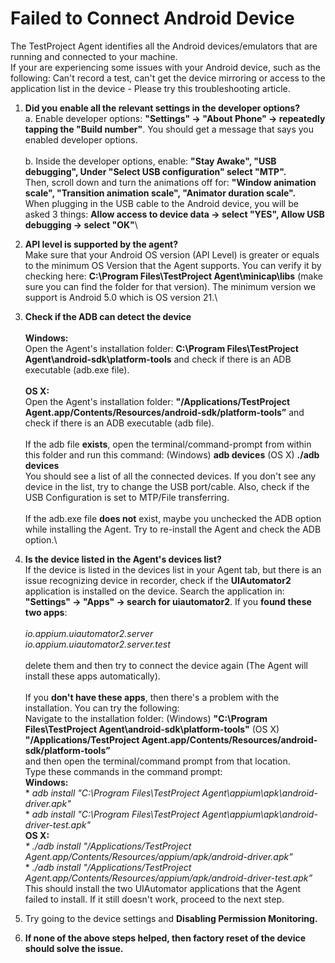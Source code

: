 # Failed to Connect Android Device

The TestProject Agent identifies all the Android devices/emulators that are running and connected to your machine.\
If your are experiencing some issues with your Android device, such as the following: Can't record a test, can't get the device mirroring or access to the application list in the device - Please try this troubleshooting article.

1. **Did you enable all the relevant settings in the developer options?**\
   a. Enable developer options: **"Settings" -> "About Phone" -> repeatedly tapping the "Build number"**. You should get a message that says you enabled developer options.\
   \
   b. Inside the developer options, enable: **"Stay Awake", "USB debugging", Under "Select USB configuration" select "MTP".**\
   Then, scroll down and turn the animations off for: **"Window animation scale", "Transition animation scale", "Animator duration scale".**\
   When plugging in the USB cable to the Android device, you will be asked 3 things: **Allow access to device data -> select "YES", Allow USB debugging -> select "OK"**\

2. **API level is supported by the agent?**\
   Make sure that your Android OS version (API Level) is greater or equals to the minimum OS Version that the Agent supports. You can verify it by checking here: **C:\Program Files\TestProject Agent\minicap\libs** (make sure you can find the folder for that version). The minimum version we support is Android 5.0 which is OS version 21.\

3. **Check if the ADB can detect the device**\
   \
   **Windows:**\
   Open the Agent's installation folder: **C:\Program Files\TestProject Agent\android-sdk\platform-tools** and check if there is an ADB executable (adb.exe file).\
   \
   **OS X:**\
   Open the Agent's installation folder: **"/Applications/TestProject Agent.app/Contents/Resources/android-sdk/platform-tools”** and check if there is an ADB executable (adb file).\
   \
   If the adb file **exists**, open the terminal/command-prompt from within this folder and run this command: (Windows) **adb devices** (OS X) **./adb devices**\
   You should see a list of all the connected devices. If you don't see any device in the list, try to change the USB port/cable. Also, check if the USB Configuration is set to MTP/File transferring.\
   \
   If the adb.exe file **does not** exist, maybe you unchecked the ADB option while installing the Agent. Try to re-install the Agent and check the ADB option.\

4. **Is the device listed in the Agent's devices list?**\
   If the device is listed in the devices list in your Agent tab, but there is an issue recognizing device in recorder, check if the **UIAutomator2** application is installed on the device. Search the application in: **"Settings" → "Apps" → search for uiautomator2**. If you **found these two apps**:\
   \
   _io.appium.uiautomator2.server_\
   _io.appium.uiautomator2.server.test_\
   \
   delete them and then try to connect the device again (The Agent will install these apps automatically).\
   \
   If you **don't have these apps**, then there's a problem with the installation. You can try the following:\
   Navigate to the installation folder: (Windows) **"C:\Program Files\TestProject Agent\android-sdk\platform-tools"** (OS X) **"/Applications/TestProject Agent.app/Contents/Resources/android-sdk/platform-tools”**\
   and then open the terminal/command prompt from that location.\
   Type these commands in the command prompt:\
   **Windows:**\
   \* _adb install "C:\Program Files\TestProject Agent\appium\apk\android-driver.apk"_\
   \* _adb install "C:\Program Files\TestProject Agent\appium\apk\android-driver-test.apk"_\
   **OS X:**\
   _\* ./adb install "/Applications/TestProject Agent.app/Contents/Resources/appium/apk/android-driver.apk”_\
   \* _./adb install "/Applications/TestProject Agent.app/Contents/Resources/appium/apk/android-driver-test.apk”_\
   This should install the two UIAutomator applications that the Agent failed to install. If it still doesn't work, proceed to the next step.
5. Try going to the device settings and **Disabling Permission Monitoring.**
6. **If none of the above steps helped, then factory reset of the device should solve the issue.**
